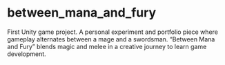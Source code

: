 # between_mana_and_fury
First Unity game project. A personal experiment and portfolio piece where gameplay alternates between a mage and a swordsman. “Between Mana and Fury” blends magic and melee in a creative journey to learn game development.
